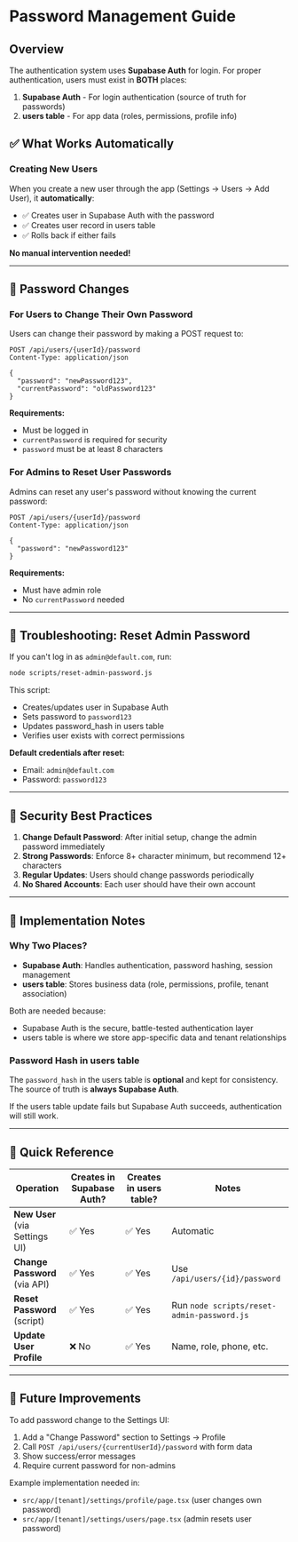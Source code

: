 # Password Management Guide

## Overview

The authentication system uses **Supabase Auth** for login. For proper authentication, users must exist in **BOTH** places:

1. **Supabase Auth** - For login authentication (source of truth for passwords)
2. **users table** - For app data (roles, permissions, profile info)

## ✅ What Works Automatically

### Creating New Users
When you create a new user through the app (Settings → Users → Add User), it **automatically**:
- ✅ Creates user in Supabase Auth with the password
- ✅ Creates user record in users table
- ✅ Rolls back if either fails

**No manual intervention needed!**

---

## 🔧 Password Changes

### For Users to Change Their Own Password

Users can change their password by making a POST request to:

```
POST /api/users/{userId}/password
Content-Type: application/json

{
  "password": "newPassword123",
  "currentPassword": "oldPassword123"
}
```

**Requirements:**
- Must be logged in
- `currentPassword` is required for security
- `password` must be at least 8 characters

### For Admins to Reset User Passwords

Admins can reset any user's password without knowing the current password:

```
POST /api/users/{userId}/password
Content-Type: application/json

{
  "password": "newPassword123"
}
```

**Requirements:**
- Must have admin role
- No `currentPassword` needed

---

## 🚨 Troubleshooting: Reset Admin Password

If you can't log in as `admin@default.com`, run:

```bash
node scripts/reset-admin-password.js
```

This script:
- Creates/updates user in Supabase Auth
- Sets password to `password123`
- Updates password_hash in users table
- Verifies user exists with correct permissions

**Default credentials after reset:**
- Email: `admin@default.com`
- Password: `password123`

---

## 🔐 Security Best Practices

1. **Change Default Password**: After initial setup, change the admin password immediately
2. **Strong Passwords**: Enforce 8+ character minimum, but recommend 12+ characters
3. **Regular Updates**: Users should change passwords periodically
4. **No Shared Accounts**: Each user should have their own account

---

## 📝 Implementation Notes

### Why Two Places?

- **Supabase Auth**: Handles authentication, password hashing, session management
- **users table**: Stores business data (role, permissions, profile, tenant association)

Both are needed because:
- Supabase Auth is the secure, battle-tested authentication layer
- users table is where we store app-specific data and tenant relationships

### Password Hash in users table

The `password_hash` in the users table is **optional** and kept for consistency. The source of truth is **always Supabase Auth**.

If the users table update fails but Supabase Auth succeeds, authentication will still work.

---

## 🎯 Quick Reference

| Operation | Creates in Supabase Auth? | Creates in users table? | Notes |
|-----------|--------------------------|------------------------|-------|
| **New User** (via Settings UI) | ✅ Yes | ✅ Yes | Automatic |
| **Change Password** (via API) | ✅ Yes | ✅ Yes | Use `/api/users/{id}/password` |
| **Reset Password** (script) | ✅ Yes | ✅ Yes | Run `node scripts/reset-admin-password.js` |
| **Update User Profile** | ❌ No | ✅ Yes | Name, role, phone, etc. |

---

## 🔮 Future Improvements

To add password change to the Settings UI:

1. Add a "Change Password" section to Settings → Profile
2. Call `POST /api/users/{currentUserId}/password` with form data
3. Show success/error messages
4. Require current password for non-admins

Example implementation needed in:
- `src/app/[tenant]/settings/profile/page.tsx` (user changes own password)
- `src/app/[tenant]/settings/users/page.tsx` (admin resets user password)

